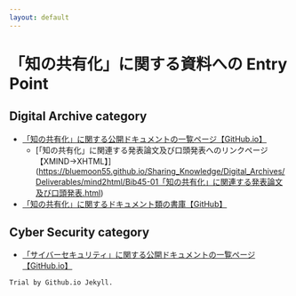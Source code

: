 ```yaml
---
layout: default
---
```

# 「知の共有化」に関する資料への Entry Point

## Digital Archive category
- [「知の共有化」に関する公開ドキュメントの一覧ページ【GitHub.io】](https://bluemoon55.github.io/Sharing_Knowledge/Digital_Archives/Deliverables/mind2html/Bib03-01-2%20図書館情報システム関連%20ドキュメント構成.html)
   - [「知の共有化」に関連する発表論文及び口頭発表へのリンクページ【XMIND→XHTML】] (https://bluemoon55.github.io/Sharing_Knowledge/Digital_Archives/Deliverables/mind2html/Bib45-01「知の共有化」に関連する発表論文及び口頭発表.html)
- [「知の共有化」に関するドキュメント類の書庫【GitHub】](https://github.com/BlueMoon55/Sharing_Knowledge)

## Cyber Security category
- [「サイバーセキュリティ」に関する公開ドキュメントの一覧ページ【GitHub.io】](https://bluemoon55.github.io/Sharing_Knowledge/Cyber_Security/Deliverables/mind2html/Bib03-01-3%20サイバーセキュリティ関連ドキュメント構成.html)


```
Trial by Github.io Jekyll.
```
